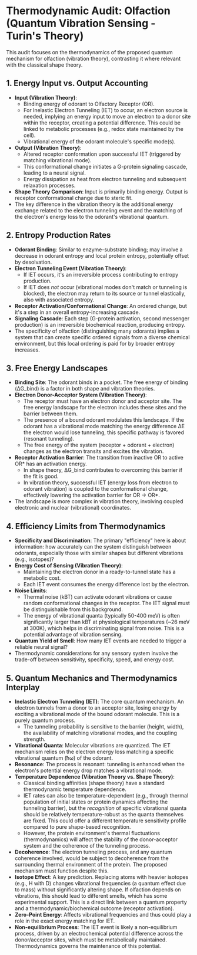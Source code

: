 # Thermodynamic Audit: Olfaction (Quantum Vibration Sensing - Turin's Theory)

This audit focuses on the thermodynamics of the proposed quantum mechanism for olfaction (vibration theory), contrasting it where relevant with the classical shape theory.

## 1. Energy Input vs. Output Accounting
- **Input (Vibration Theory)**:
    - Binding energy of odorant to Olfactory Receptor (OR).
    - For Inelastic Electron Tunneling (IET) to occur, an electron source is needed, implying an energy input to move an electron to a donor site within the receptor, creating a potential difference. This could be linked to metabolic processes (e.g., redox state maintained by the cell).
    - Vibrational energy of the odorant molecule's specific mode(s).
- **Output (Vibration Theory)**:
    - Altered receptor conformation upon successful IET (triggered by matching vibrational mode).
    - This conformational change initiates a G-protein signaling cascade, leading to a neural signal.
    - Energy dissipation as heat from electron tunneling and subsequent relaxation processes.
- **Shape Theory Comparison**: Input is primarily binding energy. Output is receptor conformational change due to steric fit.
- The key difference in the vibration theory is the additional energy exchange related to the electron tunneling event and the matching of the electron's energy loss to the odorant's vibrational quantum.

## 2. Entropy Production Rates
- **Odorant Binding**: Similar to enzyme-substrate binding; may involve a decrease in odorant entropy and local protein entropy, potentially offset by desolvation.
- **Electron Tunneling Event (Vibration Theory)**:
    - If IET occurs, it's an irreversible process contributing to entropy production.
    - If IET does *not* occur (vibrational modes don't match or tunneling is blocked), the electron may return to its source or tunnel elastically, also with associated entropy.
- **Receptor Activation/Conformational Change**: An ordered change, but it's a step in an overall entropy-increasing cascade.
- **Signaling Cascade**: Each step (G-protein activation, second messenger production) is an irreversible biochemical reaction, producing entropy.
- The specificity of olfaction (distinguishing many odorants) implies a system that can create specific ordered signals from a diverse chemical environment, but this local ordering is paid for by broader entropy increases.

## 3. Free Energy Landscapes
- **Binding Site**: The odorant binds in a pocket. The free energy of binding (ΔG_bind) is a factor in both shape and vibration theories.
- **Electron Donor-Acceptor System (Vibration Theory)**:
    - The receptor must have an electron donor and acceptor site. The free energy landscape for the electron includes these sites and the barrier between them.
    - The presence of a bound odorant modulates this landscape. If the odorant has a vibrational mode matching the energy difference ΔE the electron would lose tunneling, this specific pathway is favored (resonant tunneling).
    - The free energy of the system (receptor + odorant + electron) changes as the electron transits and excites the vibration.
- **Receptor Activation Barrier**: The transition from inactive OR to active OR* has an activation energy.
    - In shape theory, ΔG_bind contributes to overcoming this barrier if the fit is good.
    - In vibration theory, successful IET (energy loss from electron to odorant vibration) is coupled to the conformational change, effectively lowering the activation barrier for OR -> OR*.
- The landscape is more complex in vibration theory, involving coupled electronic and nuclear (vibrational) coordinates.

## 4. Efficiency Limits from Thermodynamics
- **Specificity and Discrimination**: The primary "efficiency" here is about information: how accurately can the system distinguish between odorants, especially those with similar shapes but different vibrations (e.g., isotopes)?
- **Energy Cost of Sensing (Vibration Theory)**:
    - Maintaining the electron donor in a ready-to-tunnel state has a metabolic cost.
    - Each IET event consumes the energy difference lost by the electron.
- **Noise Limits**:
    - Thermal noise (kBT) can activate odorant vibrations or cause random conformational changes in the receptor. The IET signal must be distinguishable from this background.
    - The energy of vibrational quanta (typically 50-400 meV) is often significantly larger than kBT at physiological temperatures (~26 meV at 300K), which helps in discriminating signal from noise. This is a potential advantage of vibration sensing.
- **Quantum Yield of Smell**: How many IET events are needed to trigger a reliable neural signal?
- Thermodynamic considerations for any sensory system involve the trade-off between sensitivity, specificity, speed, and energy cost.

## 5. Quantum Mechanics and Thermodynamics Interplay
- **Inelastic Electron Tunneling (IET)**: The core quantum mechanism. An electron tunnels from a donor to an acceptor site, losing energy by exciting a vibrational mode of the bound odorant molecule. This is a purely quantum process.
    - The tunneling probability is sensitive to the barrier (height, width), the availability of matching vibrational modes, and the coupling strength.
- **Vibrational Quanta**: Molecular vibrations are quantized. The IET mechanism relies on the electron energy loss matching a specific vibrational quantum (ħω) of the odorant.
- **Resonance**: The process is resonant: tunneling is enhanced when the electron's potential energy drop matches a vibrational mode.
- **Temperature Dependence (Vibration Theory vs. Shape Theory)**:
    - Classical binding affinities (shape theory) have a standard thermodynamic temperature dependence.
    - IET rates can also be temperature-dependent (e.g., through thermal population of initial states or protein dynamics affecting the tunneling barrier), but the *recognition* of specific vibrational quanta should be relatively temperature-robust as the quanta themselves are fixed. This could offer a different temperature sensitivity profile compared to pure shape-based recognition.
    - However, the protein environment's thermal fluctuations (thermodynamics) will affect the stability of the donor-acceptor system and the coherence of the tunneling process.
- **Decoherence**: The electron tunneling process, and any quantum coherence involved, would be subject to decoherence from the surrounding thermal environment of the protein. The proposed mechanism must function despite this.
- **Isotope Effect**: A key prediction. Replacing atoms with heavier isotopes (e.g., H with D) changes vibrational frequencies (a quantum effect due to mass) without significantly altering shape. If olfaction depends on vibrations, this should lead to different smells, which has some experimental support. This is a direct link between a quantum property and a thermodynamic/biochemical outcome (receptor activation).
- **Zero-Point Energy**: Affects vibrational frequencies and thus could play a role in the exact energy matching for IET.
- **Non-equilibrium Process**: The IET event is likely a non-equilibrium process, driven by an electrochemical potential difference across the donor/acceptor sites, which must be metabolically maintained. Thermodynamics governs the maintenance of this potential.
